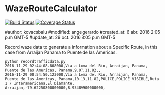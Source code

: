 # WazeRouteCalculator

[![Build Status](https://travis-ci.org/kovacsbalu/WazeRouteCalculator.svg?branch=master)](https://travis-ci.org/kovacsbalu/WazeRouteCalculator)
[![Coverage Status](https://coveralls.io/repos/github/kovacsbalu/WazeRouteCalculator/badge.svg?branch=master)](https://coveralls.io/github/kovacsbalu/WazeRouteCalculator?branch=master)

#author: kovacsbalu
#modified: angelgerardo
#created_at: 6 abr. 2016 2:05 p.m GMT-5
#update_at: 29 oct. 2016 8:05 p.m GMT-5


Record waze data to generate a information about a Specific Route, in this case from Arraijan Panama to Puente de las Americas.


```
python recordtrafficdata.py 
2016-11-29 02:44:08.808000,Via a Loma del Rio, Arraijan, Panama, Puente de las Americas, Panama,9.97,11.82,,
2016-11-29 00:54:50.123000,Via a Loma del Rio, Arraijan, Panama, Puente de las Americas, Panama,10.13,11.82,POLICE,POLICE_VISIBLE,Ruta 1 / Interamericana,El Diamante, Arraijan,-79.62250800000000,8.95489900000000,
```
